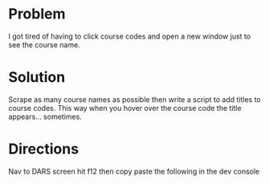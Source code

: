 # Problem
I got tired of having to click course codes and open a new window just to see the course name.
# Solution 
Scrape as many course names as possible then write a script to add titles to course codes. This way when you hover over the course code the title appears... sometimes.
# Directions
Nav to DARS screen hit f12 then copy paste the following in the dev console

```javascript:./coursesWithTitles.json

```
